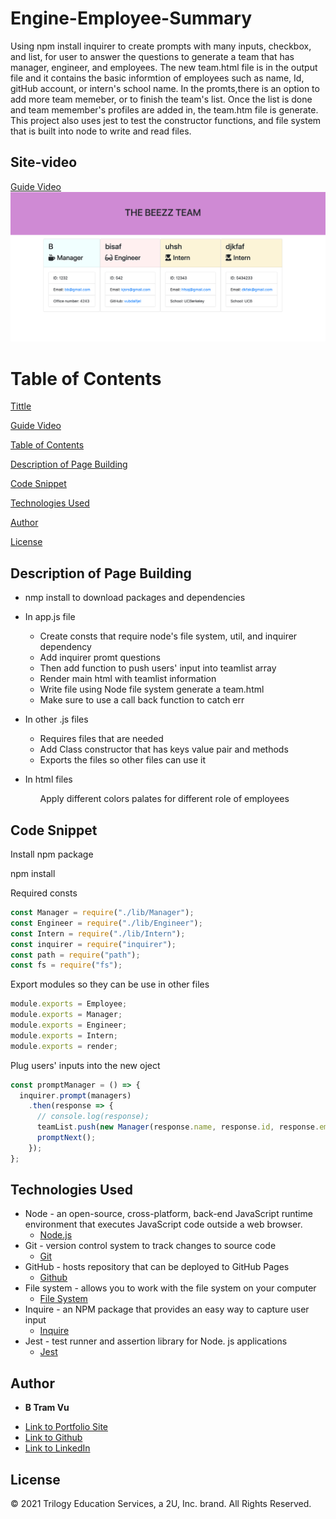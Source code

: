 # Engine-Employee-Summary

Using npm install inquirer to create prompts with many inputs, checkbox, and list, for user to answer the questions to generate a  team that has manager, engineer, and employees. The new team.html file is in the output file and it contains the basic informtion of employees such as name, Id, gitHub account, or intern's school name. In the promts,there is an option to add more team memeber, or to finish the team's list. Once the list is done and team memember's profiles are added in, the team.htm file is generate. 
This project also uses jest to test the constructor functions, and file system that is built into node to write and read files. 

## Site-video 
[Guide Video](https://drive.google.com/file/d/1zE8VSMyPzNBl4PitV8C5NjiV3unzCAD0/view)
![Site](theBeezz.png)

# Table of Contents 
[Tittle](#Engine-Employee-Summary)

[Guide Video](#Guide-Video)

[Table of Contents](#Table-of-Content)

[Description of Page Building](#Description-of-Page-Building)

[Code Snippet](#Code-Snippet)

[Technologies Used](#Technologies-Used)

[Author](#Author)

[License](#License)


## Description of Page Building 
* nmp install to download packages and dependencies 
  
* In app.js file  
  <ul> 
  <li> Create consts that require node's file system, util, and inquirer dependency
  <li> Add inquirer promt questions
  <li> Then add function to push users' input into teamlist array 
  <li> Render main html with teamlist information 
  <li> Write file using Node file system generate a team.html
  <li> Make sure to use a call back function to catch err 
  </li>
  </ul>
    
* In other .js files
  <ul>
  <li> Requires files that are needed 
  <li> Add Class constructor that has keys value pair and methods 
  <li> Exports the files so other files can use it  
  </li>
  </ul>

* In html files 
  <ul> Apply different colors palates for different role of employees </ul>



## Code Snippet
Install npm package 
 
npm install

Required consts 
``` Javascript
const Manager = require("./lib/Manager");
const Engineer = require("./lib/Engineer");
const Intern = require("./lib/Intern");
const inquirer = require("inquirer");
const path = require("path");
const fs = require("fs");
```

Export modules so they can be use in other files 
``` Javascript
module.exports = Employee;
module.exports = Manager;
module.exports = Engineer;
module.exports = Intern;
module.exports = render;
```

Plug users' inputs into the new oject
``` Javascript
const promptManager = () => {
  inquirer.prompt(managers)
    .then(response => {
      // console.log(response);
      teamList.push(new Manager(response.name, response.id, response.email, response.officeNum));
      promptNext();
    });
};
```

## Technologies Used
- Node - an open-source, cross-platform, back-end JavaScript runtime environment that executes JavaScript code outside a web browser.
  * [Node.js](https://nodejs.org/dist/latest-v14.x/docs/api/)
- Git - version control system to track changes to source code
  * [Git](https://git-scm.com/)
- GitHub - hosts repository that can be deployed to GitHub Pages
  * [Github](https://github.com/)
- File system - allows you to work with the file system on your computer
  * [File System](https://nodejs.org/api/fs.html#fs_file_system)
- Inquire - an NPM package that provides an easy way to capture user input 
  * [Inquire](https://www.npmjs.com/package/inquirer)
- Jest -  test runner and assertion library for Node. js applications
  * [Jest](https://jestjs.io/docs/en/getting-started)
  

## Author

* **B Tram Vu** 

- [Link to Portfolio Site](https://vubao2303.github.io/portfolio/)
- [Link to Github](https://github.com/vubao2303/Engine-Employee-Summary)
- [Link to LinkedIn](https://www.linkedin.com/in/tram-vu-866250121/)

## License

© 2021 Trilogy Education Services, a 2U, Inc. brand. All Rights Reserved.